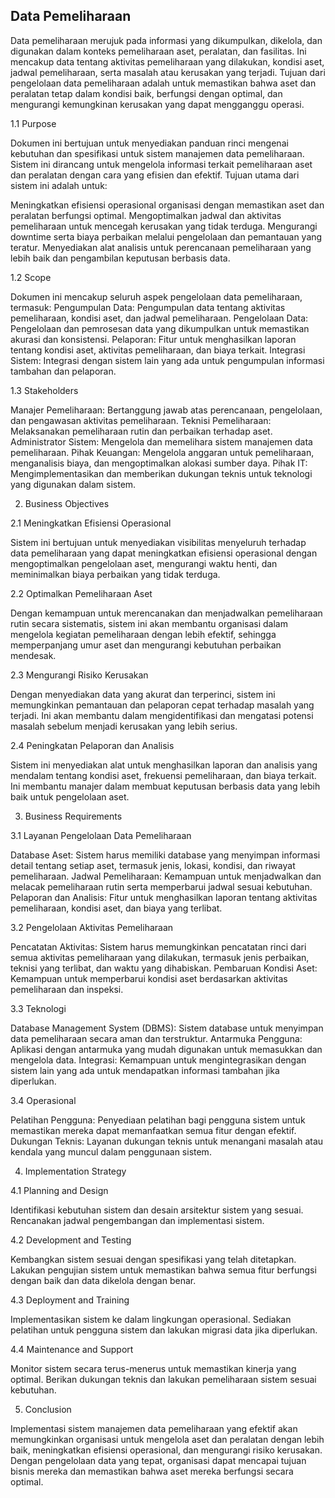 ## Data Pemeliharaan
Data pemeliharaan merujuk pada informasi yang dikumpulkan, dikelola, dan digunakan dalam konteks pemeliharaan aset, peralatan, dan fasilitas. Ini mencakup data tentang aktivitas pemeliharaan yang dilakukan, kondisi aset, jadwal pemeliharaan, serta masalah atau kerusakan yang terjadi. Tujuan dari pengelolaan data pemeliharaan adalah untuk memastikan bahwa aset dan peralatan tetap dalam kondisi baik, berfungsi dengan optimal, dan mengurangi kemungkinan kerusakan yang dapat mengganggu operasi.

1.1 Purpose

Dokumen ini bertujuan untuk menyediakan panduan rinci mengenai kebutuhan dan spesifikasi untuk sistem manajemen data pemeliharaan. Sistem ini dirancang untuk mengelola informasi terkait pemeliharaan aset dan peralatan dengan cara yang efisien dan efektif. Tujuan utama dari sistem ini adalah untuk:

Meningkatkan efisiensi operasional organisasi dengan memastikan aset dan peralatan berfungsi optimal.
Mengoptimalkan jadwal dan aktivitas pemeliharaan untuk mencegah kerusakan yang tidak terduga.
Mengurangi downtime serta biaya perbaikan melalui pengelolaan dan pemantauan yang teratur.
Menyediakan alat analisis untuk perencanaan pemeliharaan yang lebih baik dan pengambilan keputusan berbasis data.

1.2 Scope

Dokumen ini mencakup seluruh aspek pengelolaan data pemeliharaan, termasuk:
Pengumpulan Data: Pengumpulan data tentang aktivitas pemeliharaan, kondisi aset, dan jadwal pemeliharaan.
Pengelolaan Data: Pengelolaan dan pemrosesan data yang dikumpulkan untuk memastikan akurasi dan konsistensi.
Pelaporan: Fitur untuk menghasilkan laporan tentang kondisi aset, aktivitas pemeliharaan, dan biaya terkait.
Integrasi Sistem: Integrasi dengan sistem lain yang ada untuk pengumpulan informasi tambahan dan pelaporan.

1.3 Stakeholders

Manajer Pemeliharaan: Bertanggung jawab atas perencanaan, pengelolaan, dan pengawasan aktivitas pemeliharaan.
Teknisi Pemeliharaan: Melaksanakan pemeliharaan rutin dan perbaikan terhadap aset.
Administrator Sistem: Mengelola dan memelihara sistem manajemen data pemeliharaan.
Pihak Keuangan: Mengelola anggaran untuk pemeliharaan, menganalisis biaya, dan mengoptimalkan alokasi sumber daya.
Pihak IT: Mengimplementasikan dan memberikan dukungan teknis untuk teknologi yang digunakan dalam sistem.

2. Business Objectives

2.1 Meningkatkan Efisiensi Operasional

Sistem ini bertujuan untuk menyediakan visibilitas menyeluruh terhadap data pemeliharaan yang dapat meningkatkan efisiensi operasional dengan mengoptimalkan pengelolaan aset, mengurangi waktu henti, dan meminimalkan biaya perbaikan yang tidak terduga.

2.2 Optimalkan Pemeliharaan Aset

Dengan kemampuan untuk merencanakan dan menjadwalkan pemeliharaan rutin secara sistematis, sistem ini akan membantu organisasi dalam mengelola kegiatan pemeliharaan dengan lebih efektif, sehingga memperpanjang umur aset dan mengurangi kebutuhan perbaikan mendesak.

2.3 Mengurangi Risiko Kerusakan

Dengan menyediakan data yang akurat dan terperinci, sistem ini memungkinkan pemantauan dan pelaporan cepat terhadap masalah yang terjadi. Ini akan membantu dalam mengidentifikasi dan mengatasi potensi masalah sebelum menjadi kerusakan yang lebih serius.

2.4 Peningkatan Pelaporan dan Analisis

Sistem ini menyediakan alat untuk menghasilkan laporan dan analisis yang mendalam tentang kondisi aset, frekuensi pemeliharaan, dan biaya terkait. Ini membantu manajer dalam membuat keputusan berbasis data yang lebih baik untuk pengelolaan aset.

3. Business Requirements


3.1 Layanan Pengelolaan Data Pemeliharaan


Database Aset: Sistem harus memiliki database yang menyimpan informasi detail tentang setiap aset, termasuk jenis, lokasi, kondisi, dan riwayat pemeliharaan.
Jadwal Pemeliharaan: Kemampuan untuk menjadwalkan dan melacak pemeliharaan rutin serta memperbarui jadwal sesuai kebutuhan.
Pelaporan dan Analisis: Fitur untuk menghasilkan laporan tentang aktivitas pemeliharaan, kondisi aset, dan biaya yang terlibat.

3.2 Pengelolaan Aktivitas Pemeliharaan

Pencatatan Aktivitas: Sistem harus memungkinkan pencatatan rinci dari semua aktivitas pemeliharaan yang dilakukan, termasuk jenis perbaikan, teknisi yang terlibat, dan waktu yang dihabiskan.
Pembaruan Kondisi Aset: Kemampuan untuk memperbarui kondisi aset berdasarkan aktivitas pemeliharaan dan inspeksi.

3.3 Teknologi

Database Management System (DBMS): Sistem database untuk menyimpan data pemeliharaan secara aman dan terstruktur.
Antarmuka Pengguna: Aplikasi dengan antarmuka yang mudah digunakan untuk memasukkan dan mengelola data.
Integrasi: Kemampuan untuk mengintegrasikan dengan sistem lain yang ada untuk mendapatkan informasi tambahan jika diperlukan.

3.4 Operasional

Pelatihan Pengguna: Penyediaan pelatihan bagi pengguna sistem untuk memastikan mereka dapat memanfaatkan semua fitur dengan efektif.
Dukungan Teknis: Layanan dukungan teknis untuk menangani masalah atau kendala yang muncul dalam penggunaan sistem.

4. Implementation Strategy

4.1 Planning and Design


Identifikasi kebutuhan sistem dan desain arsitektur sistem yang sesuai.
Rencanakan jadwal pengembangan dan implementasi sistem.

4.2 Development and Testing

Kembangkan sistem sesuai dengan spesifikasi yang telah ditetapkan.
Lakukan pengujian sistem untuk memastikan bahwa semua fitur berfungsi dengan baik dan data dikelola dengan benar.

4.3 Deployment and Training

Implementasikan sistem ke dalam lingkungan operasional.
Sediakan pelatihan untuk pengguna sistem dan lakukan migrasi data jika diperlukan.

4.4 Maintenance and Support

Monitor sistem secara terus-menerus untuk memastikan kinerja yang optimal.
Berikan dukungan teknis dan lakukan pemeliharaan sistem sesuai kebutuhan.

5. Conclusion

Implementasi sistem manajemen data pemeliharaan yang efektif akan memungkinkan organisasi untuk mengelola aset dan peralatan dengan lebih baik, meningkatkan efisiensi operasional, dan mengurangi risiko kerusakan. Dengan pengelolaan data yang tepat, organisasi dapat mencapai tujuan bisnis mereka dan memastikan bahwa aset mereka berfungsi secara optimal.

